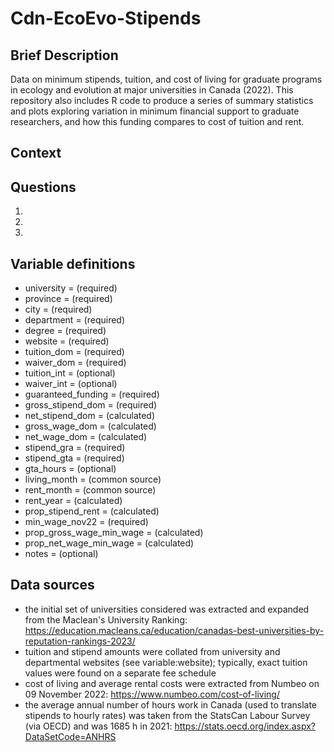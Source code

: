# Cdn-EcoEvo-Stipends

## Brief Description
Data on minimum stipends, tuition, and cost of living for graduate programs in ecology and evolution at major universities in Canada (2022). This repository also includes R code to produce a series of summary statistics and plots exploring variation in minimum financial support to graduate researchers, and how this funding compares to cost of tuition and rent.

## Context


## Questions
1. 
2. 
3. 

## Variable definitions
- university = (required)
- province = (required)
- city = (required)
- department = (required)
- degree = (required)
- website = (required)
- tuition_dom = (required)
- waiver_dom = (required)
- tuition_int = (optional)
- waiver_int = (optional)
- guaranteed_funding = (required)
- gross_stipend_dom = (required)
- net_stipend_dom = (calculated)
- gross_wage_dom = (calculated)
- net_wage_dom = (calculated)
- stipend_gra = (required)
- stipend_gta = (required)
- gta_hours = (optional)
- living_month = (common source)
- rent_month = (common source)
- rent_year = (calculated)
- prop_stipend_rent = (calculated)
- min_wage_nov22 = (required)
- prop_gross_wage_min_wage = (calculated)
- prop_net_wage_min_wage = (calculated)
- notes = (optional)

## Data sources
- the initial set of universities considered was extracted and expanded from the Maclean's University Ranking: https://education.macleans.ca/education/canadas-best-universities-by-reputation-rankings-2023/
- tuition and stipend amounts were collated from university and departmental websites (see variable:website); typically, exact tuition values were found on a separate fee schedule
- cost of living and average rental costs were extracted from Numbeo on 09 November 2022: https://www.numbeo.com/cost-of-living/
- the average annual number of hours work in Canada (used to translate stipends to hourly rates) was taken from the StatsCan Labour Survey (via OECD) and was 1685 h in 2021: https://stats.oecd.org/index.aspx?DataSetCode=ANHRS
 
